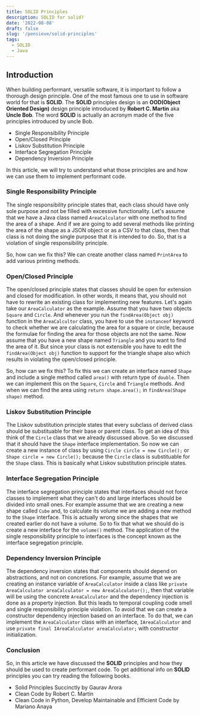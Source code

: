 ```yaml
---
title: SOLID Principles
description: SOLID for solid?
date: '2022-08-08'
draft: false
slug: '/pensieve/solid-principles'
tags:
  - SOLID
  - Java
---
```



## Introduction

When building performant, versatile software, it is important to follow a thorough design principle. One of the most famous one to use in software world for that is **SOLID**. The **SOLID** principles design is an **OOD(Object Oriented Design)** design principle introduced by **Robert C. Martin** aka **Uncle Bob**. The word **SOLID** is actually an acronym made of the five principles introduced by uncle Bob.
- Single Responsibility Principle
- Open/Closed Principle
- Liskov Substitution Principle
- Interface Segregation Principle
- Dependency Inversion Principle

In this article, we will try to understand what those principles are and how we can use them to implement performant code.

### Single Responsibility Principle

The single responsibility principle states that, each class should have only sole purpose and not be filled with excessive functionality. Let's assume that we have a Java class named `AreaCalculator` with one method to find the area of a shape. And if we are going to add several methods like printing the area of the shape as a JSON object or as a CSV to that class, then that class is not doing the single purpose that it is intended to do. So, that is a violation of single responsibility principle. 

So, how can we fix this? We can create another class named `PrintArea` to add various printing methods.

### Open/Closed Principle

The open/closed principle states that classes should be open for extension and closed for modification. In other words, it means that, you should not have to rewrite an existing class for implementing new features. Let's again take our `AreaCalculator` as the example. Assume that you have two objects `Square` and `Circle`. And whenever you run the `findArea(Object obj)` function in the `AreaCalcultor` class, you have to use the `instanceof` keyword to check whether we are calculating the area for a square or circle, because the formulae for finding the area for those objects are not the same. Now assume that you have a new shape named `Triangle` and you want to find the area of it. But since your class is not extensible you have to edit the `findArea(Object obj)` function to support for the triangle shape also which results in violating the open/closed principle.

So, how can we fix this? To fix this we can create an interface named `Shape` and include a single method called `area()` with return type of `double`. Then we can implement this on the `Square`, `Circle` and `Triangle` methods. And when we can find the area using `return shape.area();` in `findArea(Shape shape)` method.

### Liskov Substitution Principle

The Liskov substitution principle states that every subclass of derived class should be substituable for their base or parent class. To get an idea of this think of the `Circle` class that we already discussed above. So we discussed that it should have the `Shape` interface implementation. So now we can create a new instance of class by using `Circle circle = new Circle();` or `Shape circle = new Circle();` because the `Circle` class is substituable for the `Shape` class. This is basically what Liskov substitution principle states.

### Interface Segregation Principle

The interface segregation principle states that interfaces should not force classes to implement what they can't do and large interfaces should be divided into small ones. For example assume that we are creating a new shape called `Cube` and, to calculate its volume we are adding a new method to the `Shape` interface. This is actually wrong since the shapes that we created earlier do not have a volume. So to fix that what we should do is create a new interface for the `volume()` method. The application of the single responsibility principle to interfaces is the concept known as the interface segregation principle.

### Dependency Inversion Principle

The dependency inversion states that components should depend on abstractions, and not on concretions. For example, assume that we are creating an instance variable of `AreaCalculator` inside a class like `private AreaCalculator areaCalculator = new AreaCalculator();`, then that variable will be using the concrete `AreaCalculator` and the dependency injection is done as a property injection. But this leads to temporal coupling code smell and single responsibility principle violation. To avoid that we can create a constructor dependency injection based on an interface. To do that, we can implement the `AreaCalculator` class with an interface, `IAreaCalculator` and use `private final IAreaCalculator areaCalculator;` with constructor initialization.

### Conclusion

So, in this article we have discussed the **SOLID** principles and how they should be used to create performant code. To get additional info on **SOLID** principles you can try reading the following books.

- Solid Principles Succinctly by Gaurav Arora
- Clean Code by Robert C. Martin
- Clean Code in Python, Develop Maintainable and Efficient Code by Mariano Anaya



